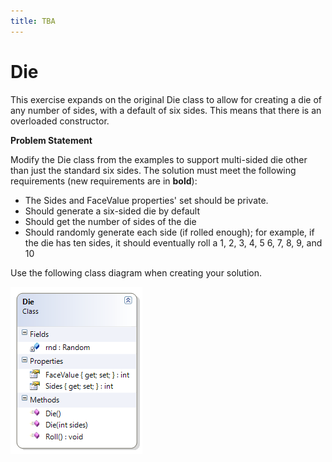```yaml
---
title: TBA
---
```

# Die

This exercise expands on the original Die class to allow for creating a die of any number of sides, with a default of six sides. This means that there is an overloaded constructor. 

**Problem Statement**

Modify the Die class from the examples to support multi-sided die other than just the standard six sides. The solution must meet the following requirements (new requirements are in **bold**):

* The Sides and FaceValue properties' set should be private.
* Should generate a six-sided die by default
* Should get the number of sides of the die
* Should randomly generate each side (if rolled enough); for example, if the die has ten sides, it should eventually roll a 1, 2, 3, 4, 5 6, 7, 8, 9, and 10

Use the following class diagram when creating your solution.

![Die Class Diagram](./E-Die-2.png)
